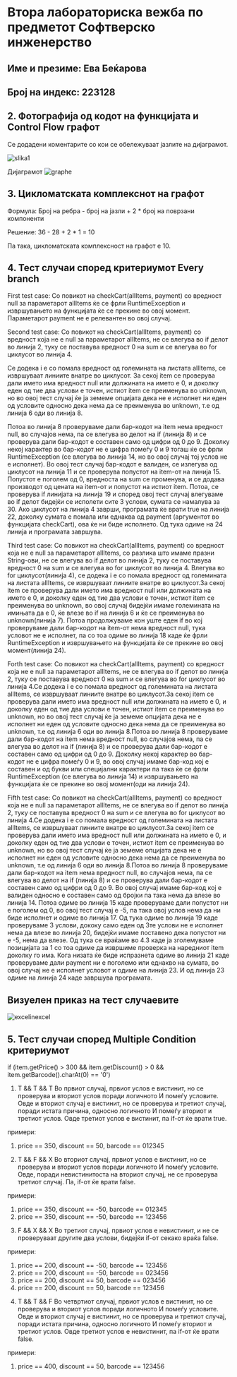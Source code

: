 # Втора лабораториска вежба по предметот Софтверско инженерство
## Име и презиме: Ева Беќарова
## Број на индекс: 223128

## 2. Фотографија од кодот на функцијата и Control Flow графот
Се додадени коментарите со кои се обележуваат јазлите на дијаграмот.

![slika1](https://github.com/evabekjarovaa/SI_2024_lab2_223128/assets/164752809/a716d3f4-6d53-4aca-b983-c70f3a19cc4c)


Дијаграмот
![graphe](https://github.com/evabekjarovaa/SI_2024_lab2_223128/assets/164752809/0c42615d-091c-47c4-9743-2983531e1d32)


## 3. Цикломатската комплекснот на графот

Формула: Број на ребра - број на јазли + 2 * број на поврзани компоненти

Решение: 36 - 28 + 2 * 1 = 10

Па така, цикломатската комплексност на графот е 10.

## 4. Тест случаи според критериумот Every branch


First test case: 
Со повикот на checkCart(allItems, payment) со вредност null за параметарот allItems ќе се фрли RuntimeException и извршувањето на функцијата ќе се прекине во овој момент. Параметарот payment не е релевантен во овој случај.



Second test case: 
Со повикот на checkCart(allItems, payment) со вредност која не е null за параметарот allItems, не се влегува во if делот во линија 2, туку се поставува вредност 0 на sum и се влегува во for циклусот во линија 4. 

Се додека i е со помала вредност од големината на листатa allItems, се извршуваат линиите внатре во циклусот. За секој item се проверува дали името има вредност null или должината на името е 0, и доколку еден од тие два услови е точен, истиот item се преименува во unknown, но во овој тест случај ќе ја земеме опцијата дека не е исполнет ни еден од условите односно дека нема да се преименува во unknown, т.е од линија 6 оди во линија 8.
 
Потоа во линија 8 проверуваме дали бар-кодот на item нема вредност null, во случајов нема, па се влегува во делот на if (линија 8) и се проверува дали бар-кодот е составен само од цифри од 0 до 9. Доколку некој карактер во бар-кодот не е цифра помеѓу 0 и 9 тогаш ќе се фрли RuntimeException (се влегува во линија 14, но во овој случај тој услов не е исполнет). Во овој тест случај бар-кодот е валиден, се излегува од циклусот на линија 11 и се проверува попустот на item-от на линија 15. Попустот е поголем од 0, вредноста на sum се променува, и се додава производот од цената на item-от и попустот на истиот item. 
Потоа, се проверува if линијата на линија 19 и според овој тест случај влегуваме во if делот бидејќи се исполети сите 3 услови, сумата се намалува за 30. 
Ако циклусот на линија 4 заврши, програмата ќе врати true на линија 22, доколку сумата е помала или еднаква од payment (аргументот во функцијата checkCart), ова ќе ни биде исполнето. Од тука одиме на 24 линија и програмата завршува.



Third test case: 
Со повикот на checkCart(allItems, payment) со вредност која не е null за параметарот allItems, со разлика што имаме празни String-ови, не се влегува во if делот во линија 2, туку се поставува вредност 0 на sum и се влегува во for циклусот во линија 4. 
Влегува во for циклусот(линија 4), се додека i е со помала вредност од големината на листатa allItems, се извршуваат линиите внатре во циклусот.За секој item се проверува дали името има вредност null или должината на името е 0, и доколку еден од тие два услови е точен, истиот item се преименува во unknown, во овој случај бидејќи имаме големината на имињата да е 0, ќе влезе во if на линија 6 и ќе се преименува во unknown(линија 7). Потоа продолжуваме кон уште еден if во кој проверуваме дали бар-кодот на item-от нема вредност null, тука условот не е исполнет, па со тоа одиме во линија 18 каде ќе фрли RuntimeException и извршувањето на функцијата ќе се прекине во овој момент(линија 24).



Forth test case: 
Со повикот на checkCart(allItems, payment) со вредност која не е null за параметарот allItems, не се влегува во if делот во линија 2, туку се поставува вредност 0 на sum и се влегува во for циклусот во линија 4.Се додека i е со помала вредност од големината на листатa allItems, се извршуваат линиите внатре во циклусот.За секој item се проверува дали името има вредност null или должината на името е 0, и доколку еден од тие два услови е точен, истиот item се преименува во unknown, но во овој тест случај ќе ја земеме опцијата дека не е исполнет ни еден од условите односно дека нема да се преименува во unknown, т.е од линија 6 оди во линија 8.Потоа во линија 8 проверуваме дали бар-кодот на item нема вредност null, во случајов нема, па се влегува во делот на if (линија 8) и се проверува дали бар-кодот е составен само од цифри од 0 до 9. Доколку некој карактер во бар-кодот не е цифра помеѓу 0 и 9, во овој случај имаме бар-код кој е составен и од букви или специјални карактери па така ќе се фрли RuntimeException (се влегува во линија 14) и извршувањето на функцијата ќе се прекине во овој момент(оди на линија 24). 



Fifth test case: 
Со повикот на checkCart(allItems, payment) со вредност која не е null за параметарот allItems, не се влегува во if делот во линија 2, туку се поставува вредност 0 на sum и се влегува во for циклусот во линија 4.Се додека i е со помала вредност од големината на листатa allItems, се извршуваат линиите внатре во циклусот.За секој item се проверува дали името има вредност null или должината на името е 0, и доколку еден од тие два услови е точен, истиот item се преименува во unknown, но во овој тест случај ќе ја земеме опцијата дека не е исполнет ни еден од условите односно дека нема да се преименува во unknown, т.е од линија 6 оди во линија 8.Потоа во линија 8 проверуваме дали бар-кодот на item нема вредност null, во случајов нема, па се влегува во делот на if (линија 8) и се проверува дали бар-кодот е составен само од цифри од 0 до 9. Во овој случај имаме бар-код кој е валиден односно е составен само од бројки па така нема да влезе во линија 14. Потоа одиме во линија 15 каде проверуваме дали попустот ни е поголем од 0, во овој тест случај е -5, па така овој услов нема да ни биде исполнет и одиме во линија 17. Од тука одиме во линија 19 каде проверуваме 3 услови, дококу само еден од 3те услови не е исполнет нема да влезе во линија 20, бидејќи имаме поставено дека попустот ни е -5, нема да влезе. Од тука се враќаме во 4.3 каде ја зголемуваме позицијата за 1 со тоа одиме да извршиме проверка на наредниот item доколку го има. Кога низата ќе биде испразнета одиме во линија 21 каде проверуваме дали payment ни е поголемо или еднакво на сумата, во овој случај не е исполнет условот и одиме на линија 23. И од линија 23 одиме на линија 24 каде завршува програмата.


## Визуелен приказ на тест случаевите
![excelinexcel](https://github.com/evabekjarovaa/SI_2024_lab2_223128/assets/164752809/ea0a8438-85a1-43a1-a35c-49117fdc87e0)


## 5. Тест случаи според Multiple Condition критериумот

if (item.getPrice() > 300 && item.getDiscount() > 0 && item.getBarcode().charAt(0) == '0')

1) T && Т && Т
Во првиот случај, првиот услов е вистинит, но се проверува и вториот услов поради логичното И помеѓу условите. Овде и вториот случај е вистинит, но се проверува и третиот случај, поради истата причина, односно логичното И помеѓу вториот и третиот услов. Овде третиот услов е вистинит, па if-от ќе врати true. 

примери:
1. price == 350, discount == 50, barcode == 012345

2) Т && F && X
Во вториот случај, првиот услов е вистинит, но се проверува и вториот услов поради логичното И помеѓу условите. Овде, поради невистинитоста на вториот случај, не се проверува третиот случај. Па, if-от ќе врати false.

примери:
1. price == 350, discount == -50, barcode == 012345
2. price == 350, discount == -50, barcode == 123456

   
3) F && X && X
Во третиот случај, првиот услов е невистинит, и не се проверуваат другите два услови, бидејќи if-от секако враќа false.

примери:
1. price == 200, discount == -50, barcode == 123456
2. price == 200, discount == -50, barcode == 023456
3. price == 200, discount == 50, barcode == 023456
4. price == 200, discount == 50, barcode == 123456

4) T && Т && F
Во четвртиот случај, првиот услов е вистинит, но се проверува и вториот услов поради логичното И помеѓу условите. Овде и вториот случај е вистинит, но се проверува и третиот случај, поради истата причина, односно логичното И помеѓу вториот и третиот услов. Овде третиот услов е невистинит, па if-от ќе врати false.

примери:
1. price == 400, discount == 50, barcode == 123456
